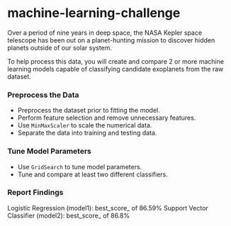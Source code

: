 # machine-learning-challenge
Over a period of nine years in deep space, the NASA Kepler space telescope has been out on a planet-hunting mission to discover hidden planets outside of our solar system.

To help process this data, you will create and compare 2 or more machine learning models capable of classifying candidate exoplanets from the raw dataset.

### Preprocess the Data

* Preprocess the dataset prior to fitting the model.
* Perform feature selection and remove unnecessary features.
* Use `MinMaxScaler` to scale the numerical data.
* Separate the data into training and testing data.

### Tune Model Parameters

* Use `GridSearch` to tune model parameters.
* Tune and compare at least two different classifiers.

### Report Findings
Logistic Regression (model1): best_score_ of 86.59%
Support Vector Classifier (model2): best_score_ of 86.8%
